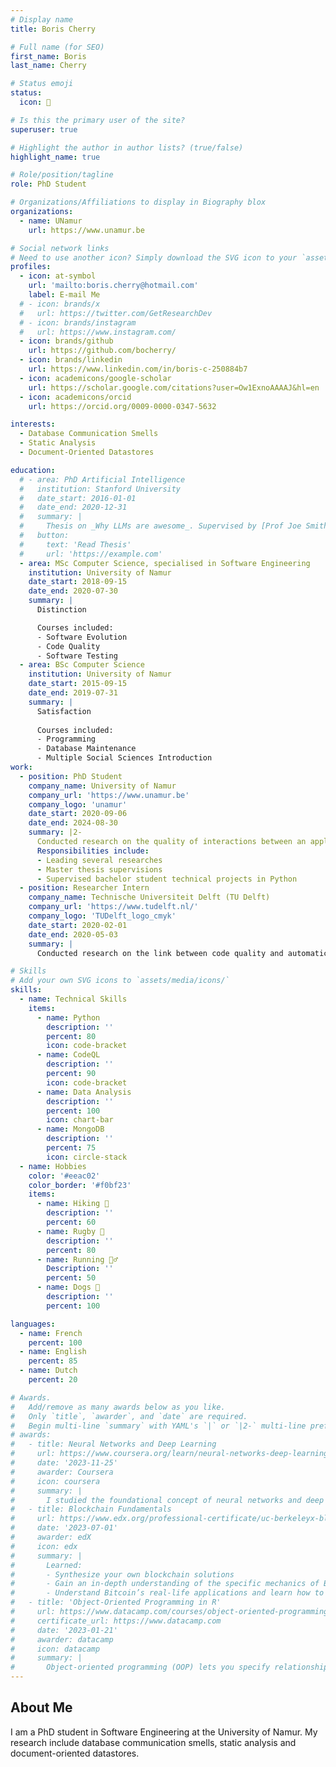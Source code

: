 ```yaml
---
# Display name
title: Boris Cherry

# Full name (for SEO)
first_name: Boris
last_name: Cherry

# Status emoji
status:
  icon: 🦈

# Is this the primary user of the site?
superuser: true

# Highlight the author in author lists? (true/false)
highlight_name: true

# Role/position/tagline
role: PhD Student

# Organizations/Affiliations to display in Biography blox
organizations:
  - name: UNamur
    url: https://www.unamur.be

# Social network links
# Need to use another icon? Simply download the SVG icon to your `assets/media/icons/` folder.
profiles:
  - icon: at-symbol
    url: 'mailto:boris.cherry@hotmail.com'
    label: E-mail Me
  # - icon: brands/x
  #   url: https://twitter.com/GetResearchDev
  # - icon: brands/instagram
  #   url: https://www.instagram.com/
  - icon: brands/github
    url: https://github.com/bocherry/
  - icon: brands/linkedin
    url: https://www.linkedin.com/in/boris-c-250884b7
  - icon: academicons/google-scholar
    url: https://scholar.google.com/citations?user=Ow1ExnoAAAAJ&hl=en
  - icon: academicons/orcid
    url: https://orcid.org/0009-0000-0347-5632

interests:
  - Database Communication Smells
  - Static Analysis
  - Document-Oriented Datastores

education:
  # - area: PhD Artificial Intelligence
  #   institution: Stanford University
  #   date_start: 2016-01-01
  #   date_end: 2020-12-31
  #   summary: |
  #     Thesis on _Why LLMs are awesome_. Supervised by [Prof Joe Smith](https://example.com). Presented papers at 5 IEEE conferences with the contributions being published in 2 Springer journals.
  #   button:
  #     text: 'Read Thesis'
  #     url: 'https://example.com'
  - area: MSc Computer Science, specialised in Software Engineering
    institution: University of Namur
    date_start: 2018-09-15
    date_end: 2020-07-30
    summary: |
      Distinction

      Courses included:
      - Software Evolution
      - Code Quality
      - Software Testing
  - area: BSc Computer Science
    institution: University of Namur
    date_start: 2015-09-15
    date_end: 2019-07-31
    summary: |
      Satisfaction
      
      Courses included:
      - Programming
      - Database Maintenance
      - Multiple Social Sciences Introduction
work:
  - position: PhD Student
    company_name: University of Namur
    company_url: 'https://www.unamur.be'
    company_logo: 'unamur'
    date_start: 2020-09-06
    date_end: 2024-08-30
    summary: |2-
      Conducted research on the quality of interactions between an application and a document-oriented datastore
      Responsibilities include:
      - Leading several researches
      - Master thesis supervisions
      - Supervised bachelor student technical projects in Python
  - position: Researcher Intern
    company_name: Technische Universiteit Delft (TU Delft)
    company_url: 'https://www.tudelft.nl/'
    company_logo: 'TUDelft_logo_cmyk'
    date_start: 2020-02-01
    date_end: 2020-05-03
    summary: |
      Conducted research on the link between code quality and automatic bug reproduction difficulty.

# Skills
# Add your own SVG icons to `assets/media/icons/`
skills:
  - name: Technical Skills
    items:
      - name: Python
        description: ''
        percent: 80
        icon: code-bracket
      - name: CodeQL
        description: ''
        percent: 90
        icon: code-bracket
      - name: Data Analysis
        description: ''
        percent: 100
        icon: chart-bar
      - name: MongoDB
        description: ''
        percent: 75
        icon: circle-stack
  - name: Hobbies
    color: '#eeac02'
    color_border: '#f0bf23'
    items:
      - name: Hiking 🥾
        description: ''
        percent: 60
      - name: Rugby 🏉
        description: ''
        percent: 80
      - name: Running 🏃‍♂️
        Description: ''
        percent: 50
      - name: Dogs 🐶
        description: ''
        percent: 100

languages:
  - name: French
    percent: 100
  - name: English
    percent: 85
  - name: Dutch
    percent: 20

# Awards.
#   Add/remove as many awards below as you like.
#   Only `title`, `awarder`, and `date` are required.
#   Begin multi-line `summary` with YAML's `|` or `|2-` multi-line prefix and indent 2 spaces below.
# awards:
#   - title: Neural Networks and Deep Learning
#     url: https://www.coursera.org/learn/neural-networks-deep-learning
#     date: '2023-11-25'
#     awarder: Coursera
#     icon: coursera
#     summary: |
#       I studied the foundational concept of neural networks and deep learning. By the end, I was familiar with the significant technological trends driving the rise of deep learning; build, train, and apply fully connected deep neural networks; implement efficient (vectorized) neural networks; identify key parameters in a neural network’s architecture; and apply deep learning to your own applications.
#   - title: Blockchain Fundamentals
#     url: https://www.edx.org/professional-certificate/uc-berkeleyx-blockchain-fundamentals
#     date: '2023-07-01'
#     awarder: edX
#     icon: edx
#     summary: |
#       Learned:
#       - Synthesize your own blockchain solutions
#       - Gain an in-depth understanding of the specific mechanics of Bitcoin
#       - Understand Bitcoin’s real-life applications and learn how to attack and destroy Bitcoin, Ethereum, smart contracts and Dapps, and alternatives to Bitcoin’s Proof-of-Work consensus algorithm
#   - title: 'Object-Oriented Programming in R'
#     url: https://www.datacamp.com/courses/object-oriented-programming-with-s3-and-r6-in-r
#     certificate_url: https://www.datacamp.com
#     date: '2023-01-21'
#     awarder: datacamp
#     icon: datacamp
#     summary: |
#       Object-oriented programming (OOP) lets you specify relationships between functions and the objects that they can act on, helping you manage complexity in your code. This is an intermediate level course, providing an introduction to OOP, using the S3 and R6 systems. S3 is a great day-to-day R programming tool that simplifies some of the functions that you write. R6 is especially useful for industry-specific analyses, working with web APIs, and building GUIs.
---
```


## About Me

<!-- Chien Shiung Wu is a professor of artificial intelligence at the Stanford AI Lab. Her research interests include distributed robotics, mobile computing and programmable matter. She leads the Robotic Neurobiology group, which develops self-reconfiguring robots, systems of self-organizing robots, and mobile sensor networks. -->
I am a PhD student in Software Engineering at the University of Namur. My research include database communication smells, static analysis and document-oriented datastores.